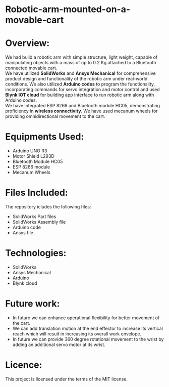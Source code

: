 # Robotic-arm-mounted-on-a-movable-cart
# Overview: 
We had build a robotic arm with simple structure, light weight, capable of manipulating objects with a mass of up to 0.2 Kg attached to a Bluetooth connected movable cart.\
We have utilized **SolidWorks** and **Ansys Mechanical** for comprehensive product design and functionality of the robotic arm under real-world conditions.
We also utilized **Arduino codes** to program the functionality, incorporating commands for servo integration and motor control and used **Blynk IOT cloud** for building app interface to run robotic arm along with Arduino codes.\
We have integrated ESP 8266 and Bluetooth module HC05, demonstrating proficiency in **wireless connectivity**. We have used mecanum wheels for providing omnidirectional movement to the cart.

# Equipments Used:
 * Arduino UNO R3
 * Motor Shield L293D
 * Bluetooth Module HC05
 * ESP 8266 module
 * Mecanum Wheels

 # Files Included:
 The repository icludes the following files:
 * SolidWorks Part files
 * SolidWorks Assembly file
 * Arduino code
 * Ansys file

 # Technologies:
 * SolidWorks
 * Ansys Mechanical
 * Arduino
 * Blynk cloud

 # Future work:
 * In future we can enhance operational flexibility for better movement of the cart.
 * We can add translation motion at the end effector to increase its vertical reach which will result in increasing its overall work envelope. 
 * In future we can provide 360 degree rotational movement to the wrist by adding an additional servo motor at its wrist.

# Licence:
This project is licensed under the terms of the MIT license.


